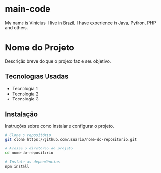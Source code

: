 # main-code
My name is Vinicius, I live in Brazil, I have experience in Java, Python, PHP and others.

# Nome do Projeto

Descrição breve do que o projeto faz e seu objetivo.

## Tecnologias Usadas

- Tecnologia 1
- Tecnologia 2
- Tecnologia 3

## Instalação

Instruções sobre como instalar e configurar o projeto.

```bash
# Clone o repositório
git clone https://github.com/usuario/nome-do-repositorio.git

# Acesse o diretório do projeto
cd nome-do-repositorio

# Instale as dependências
npm install
